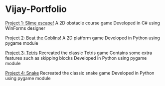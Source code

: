 # Vijay-Portfolio

[Project 1: Slime escape!](https://github.com/Vijay1818/Slime-escape)
A 2D obstacle course game
Developed in C# using WinForms designer

[Project 2: Beat the Goblins!](https://github.com/Vijay1818/Beat-the-Goblins)
A 2D platform game
Developed in Python using pygame module

[Project 3: Tetris](https://github.com/Vijay1818/Tetris)
Recreated the classic Tetris game 
Contains some extra features such as skipping blocks
Developed in Python using pygame module

[Project 4: Snake](https://github.com/Vijay1818/Snake)
Recreated the classic snake game 
Developed in Python using pygame module
